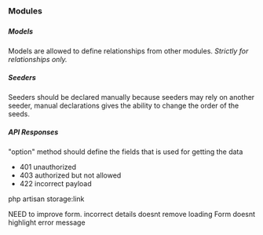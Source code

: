 <h3>Modules <h3>

<h5>Models</h5>
<p>Models are allowed to define relationships from other modules. <i>Strictly for relationships only.</i></p>

<h5>Seeders</h5>
<p>Seeders should be declared manually because seeders may rely on another seeder, manual declarations gives the ability to change the order of the
seeds.</p>


<h5>API Responses</h5>
<p>"option" method should define the fields that is used for getting the data</p>

<ul>
<li>401 unauthorized</li>
<li>403 authorized but not allowed</li>
<li>422 incorrect payload</li>
</ul>


php artisan storage:link

NEED to improve form. incorrect details doesnt remove loading Form doesnt highlight error message



